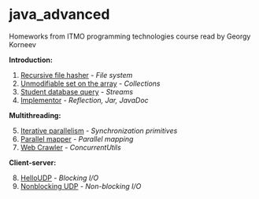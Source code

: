 # java_advanced
Homeworks from ITMO programming technologies course read by Georgy Korneev

**Introduction:**

1. [Recursive file hasher](./java-solutions/info/kgeorgiy/ja/urazov/walk) - _File system_
2. [Unmodifiable set on the array](./java-solutions/info/kgeorgiy/ja/urazov/arrayset) - 
_Collections_
3. [Student database query](./java-solutions/info/kgeorgiy/ja/urazov/student) - _Streams_
4. [Implementor](./java-solutions/info/kgeorgiy/ja/urazov/implementor) - _Reflection, Jar, JavaDoc_

**Multithreading:**

5. [Iterative parallelism](./java-solutions/info/kgeorgiy/ja/urazov/concurrent) - _Synchronization primitives_
6. [Parallel mapper](./java-solutions/info/kgeorgiy/ja/urazov/concurrent_2) - _Parallel mapping_
7. [Web Crawler](./java-solutions/info/kgeorgiy/ja/urazov/crawler) - _ConcurrentUtils_

**Client-server:**

8. [HelloUDP](./java-solutions/info/kgeorgiy/ja/urazov/hello) - _Blocking I/O_
9. [Nonblocking UDP](./java-solutions/info/kgeorgiy/ja/urazov/hello) - _Non-blocking I/O_
